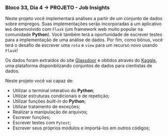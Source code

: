 ### Bloco 33, Dia 4 -> PROJETO - Job Insights

Neste projeto você implementará análises a partir de um conjunto de dados sobre empregos. Suas implementações serão incorporadas a um aplicativo `Web` desenvolvido com `Flask` (um framework web muito popular na comunidade **Python**). Você também terá a oportunidade de escrever testes para a implementação de uma análise de dados. Por fim, como bônus, você terá o desafio de escrever uma `rota` e `view` para um recurso novo usando `Flask`!

Os dados foram extraídos do site [Glassdoor](https://www.glassdoor.com.br/) e obtidos através do [Kaggle](https://www.kaggle.com/atharvap329/glassdoor-data-science-job-data), uma plataforma disponiblizando conjuntos de dados para cientistas de dados.

Neste projeto você vai capaz de:
 - Utilizar o terminal interativo do **Python**;
 - Utilizar estruturas condicionais e de repetição;
 - Utilizar funções _built-in_ do **Python**;
 - Utilizar tratamento de exceções;
 - Realizar a manipulação de arquivos;
 - Escrever funções;
 - Escrever testes com `Pytest`;
 - Escrever seus próprios módulos e importá-los em outros códigos;
 